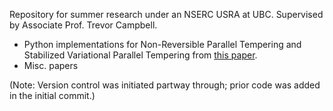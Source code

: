 Repository for summer research under an NSERC USRA at UBC. Supervised by Associate Prof. Trevor Campbell.

- Python implementations for Non-Reversible Parallel Tempering and Stabilized Variational Parallel Tempering from [this paper](https://arxiv.org/pdf/2206.00080).
- Misc. papers

(Note: Version control was initiated partway through; prior code was added in the initial commit.)
